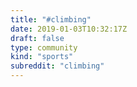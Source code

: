 ```yaml
---
title: "#climbing"
date: 2019-01-03T10:32:17Z
draft: false
type: community
kind: "sports"
subreddit: "climbing"
---
```

